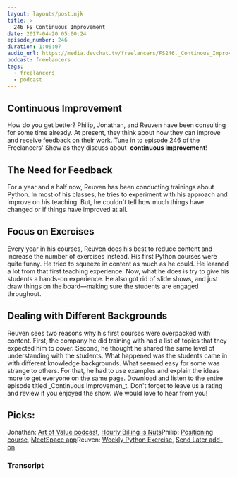 ```yaml
---
layout: layouts/post.njk
title: >
  246 FS Continuous Improvement
date: 2017-04-20 05:00:24
episode_number: 246
duration: 1:06:07
audio_url: https://media.devchat.tv/freelancers/FS246._Continous_Improvement.mp3
podcast: freelancers
tags:
  - freelancers
  - podcast
---
```


## Continuous Improvement

How do you get better? Philip, Jonathan, and Reuven have been consulting for some time already. At present, they think about how they can improve and receive feedback on their work. Tune in&nbsp;to&nbsp;episode 246 of the Freelancers' Show&nbsp;as they discuss&nbsp;about&nbsp; **continuous improvement**!

## The Need for Feedback

For a year and a half now, Reuven has been conducting trainings about Python. In most of his classes, he tries to experiment with his approach and improve on his teaching. But, he couldn't tell how much things have changed or if things have improved at all.

## Focus on Exercises

Every year in his courses, Reuven does his best to reduce content and increase the number of exercises instead. His first Python courses were quite funny. He tried to squeeze in content as much as he could. He learned a lot from that first teaching experience. Now, what he does is try to give his students a&nbsp;hands-on experience. He also got rid of slide shows, and just draw things on the board—making sure the students are engaged throughout.

## Dealing with Different Backgrounds

Reuven sees two reasons why his first courses were overpacked with content. First, the company he did training with had a list of topics that they expected him to cover. Second, he thought he shared the same level of understanding with the students. What happened was the students came in with different knowledge&nbsp;backgrounds. What seemed easy for some was strange to others. For that, he had to use examples and&nbsp;explain the ideas more to&nbsp;get everyone on the same page. Download and listen to the entire episode titled&nbsp;\_Continuous Improvemen_t. Don't forget to leave us a rating and review if you enjoyed the show. We would love to hear from you!

## Picks:

Jonathan: [Art of Value podcast](http://artofvalue.com/learning-art-frame-control/),&nbsp;[Hourly Billing is Nuts](http://hourlybillingisnuts.com)Philip:&nbsp;[Positioning course](http://philipmorganconsulting.com/positioning-course/), [MeetSpace app](http://meetspaceapp.com)Reuven: [Weekly Python Exercise](http://WeeklyPythonExercise.com), [Send Later add-on](https://addons.mozilla.org/en-Us/thunderbird/addon/send-later-3/)

### Transcript
